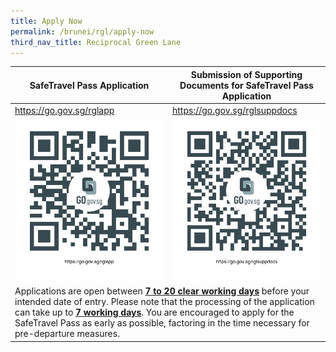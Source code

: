 ```yaml
---
title: Apply Now
permalink: /brunei/rgl/apply-now
third_nav_title: Reciprocal Green Lane
---
```


<table>
  <thead>
    <tr>
      <th>SafeTravel Pass Application</th>
      <th>Submission of Supporting Documents for SafeTravel Pass Application</th>
    </tr>
  </thead>
  <tbody>
    <tr>
      <td width="50%"><a href="https://go.gov.sg/rglapp">https://go.gov.sg/rglapp</a></td>
      <td width="50%"><a href="https://go.gov.sg/rglsuppdocs">https://go.gov.sg/rglsuppdocs</a></td>
    </tr>
    <tr>
      <td><a href="https://go.gov.sg/rglapp"><img src="/images/qr-rglapp.png" alt="https://go.gov.sg/rglapp" title="https://go.gov.sg/rglapp"></a></td>
      <td><a href="https://go.gov.sg/rglsuppdocs"><img src="/images/qr-rglsuppdocs.png" alt="https://go.gov.sg/rglsuppdocs" title="https://go.gov.sg/rglsuppdocs"></a></td>
    </tr>
    <tr>
      <td colspan="2">Applications are open between <b><u>7 to 20 clear working days</u></b> before your intended date of entry. Please note that the processing of the application can take up to <b><u>7 working days</u></b>. You are encouraged to apply for the SafeTravel Pass as early as possible, factoring in the time necessary for pre-departure measures.</td>
    </tr>
  </tbody>
</table>
